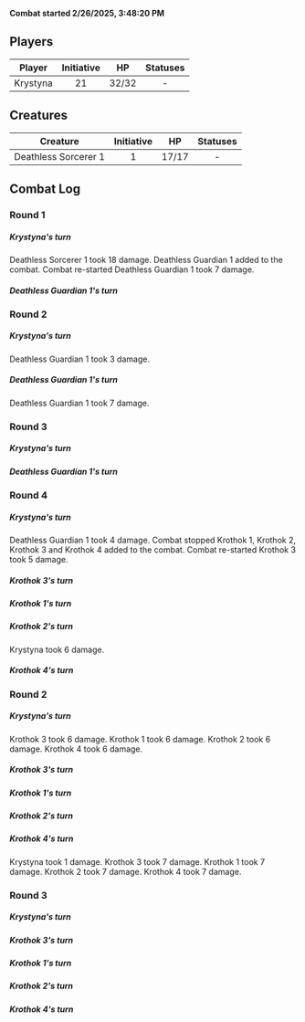 **Combat started 2/26/2025, 3:48:20 PM**


## Players
| Player | Initiative | HP | Statuses |
| --- | :-: | :-: | :-: |
| Krystyna | 21 | 32/32 | - |
## Creatures
| Creature | Initiative  | HP | Statuses |
| --- | :-: | :-: | :-: |
| Deathless Sorcerer 1 | 1 | 17/17 | - |


## Combat Log

### Round 1

##### Krystyna's turn
Deathless Sorcerer 1 took 18 damage.
Deathless Guardian 1 added to the combat.
Combat re-started
Deathless Guardian 1 took 7 damage.
##### Deathless Guardian 1's turn
### Round 2
##### Krystyna's turn
Deathless Guardian 1 took 3 damage.
##### Deathless Guardian 1's turn
Deathless Guardian 1 took 7 damage.
### Round 3
##### Krystyna's turn
##### Deathless Guardian 1's turn
### Round 4
##### Krystyna's turn
Deathless Guardian 1 took 4 damage.
Combat stopped
Krothok 1, Krothok 2, Krothok 3 and Krothok 4 added to the combat.
Combat re-started
Krothok 3 took 5 damage.
##### Krothok 3's turn
##### Krothok 1's turn
##### Krothok 2's turn
Krystyna took 6 damage.
##### Krothok 4's turn
### Round 2
##### Krystyna's turn
Krothok 3 took 6 damage.
Krothok 1 took 6 damage.
Krothok 2 took 6 damage.
Krothok 4 took 6 damage.
##### Krothok 3's turn
##### Krothok 1's turn
##### Krothok 2's turn
##### Krothok 4's turn
Krystyna took 1 damage.
Krothok 3 took 7 damage.
Krothok 1 took 7 damage.
Krothok 2 took 7 damage.
Krothok 4 took 7 damage.
### Round 3
##### Krystyna's turn
##### Krothok 3's turn
##### Krothok 1's turn
##### Krothok 2's turn
##### Krothok 4's turn
